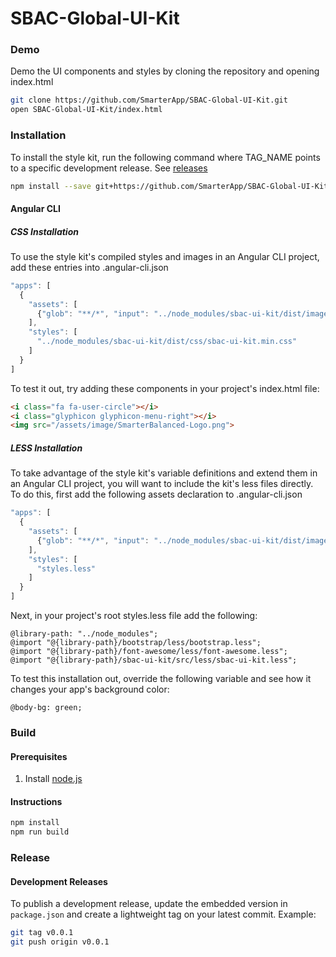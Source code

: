 # SBAC-Global-UI-Kit
### Demo
Demo the UI components and styles by cloning the repository and opening index.html
```bash
git clone https://github.com/SmarterApp/SBAC-Global-UI-Kit.git
open SBAC-Global-UI-Kit/index.html
```
### Installation
To install the style kit, run the following command where TAG_NAME points to a specific development release. See <a href="https://github.com/SmarterApp/SBAC-Global-UI-Kit/releases">releases</a>
```bash
npm install --save git+https://github.com/SmarterApp/SBAC-Global-UI-Kit.git#TAG_NAME
```
#### Angular CLI
##### CSS Installation
To use the style kit's compiled styles and images in an Angular CLI project, add these entries into .angular-cli.json
```javascript
"apps": [
  {
    "assets": [
      {"glob": "**/*", "input": "../node_modules/sbac-ui-kit/dist/images", "output": "assets/image"}
    ],
    "styles": [
      "../node_modules/sbac-ui-kit/dist/css/sbac-ui-kit.min.css"
    ]
  }
]
```
To test it out, try adding these components in your project's index.html file:
```html
<i class="fa fa-user-circle"></i>
<i class="glyphicon glyphicon-menu-right"></i>
<img src="/assets/image/SmarterBalanced-Logo.png">
```
##### LESS Installation
To take advantage of the style kit's variable definitions and extend them in an Angular CLI project, you will want to include the kit's less files directly.
To do this, first add the following assets declaration to .angular-cli.json
```javascript
"apps": [
  {
    "assets": [
      {"glob": "**/*", "input": "../node_modules/sbac-ui-kit/dist/images", "output": "assets/image"}
    ],
    "styles": [
      "styles.less"
    ]
  }
]
```
Next, in your project's root styles.less file add the following:
```less
@library-path: "../node_modules";
@import "@{library-path}/bootstrap/less/bootstrap.less";
@import "@{library-path}/font-awesome/less/font-awesome.less";
@import "@{library-path}/sbac-ui-kit/src/less/sbac-ui-kit.less";
```
To test this installation out, override the following variable and see how it changes your app's background color:
```less
@body-bg: green;
```
### Build
#### Prerequisites
<ol>
    <li>Install <a href="https://nodejs.org/">node.js</a></li>
</ol>

#### Instructions
```bash
npm install
npm run build
```
### Release
#### Development Releases
To publish a development release, update the embedded version in `package.json` and create a lightweight tag on your latest commit. Example:
```bash
git tag v0.0.1
git push origin v0.0.1
```